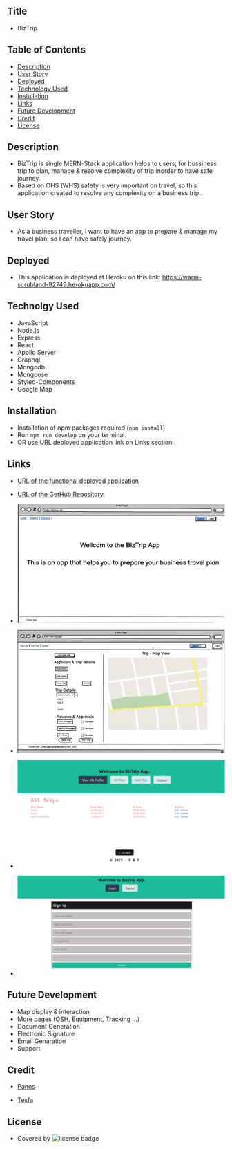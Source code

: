 ## Title

- BizTrip

## Table of Contents

- [Description](#description)
- [User Story](#user-story)
- [Deployed](#deployed)
- [Technology Used](#technolgy-used)
- [Installation](#installation)
- [Links](#links)
- [Future Development](#future-development)
- [Credit](#credit)
- [License](#license)

## Description

- BizTrip is single MERN-Stack application helps to users, for bussiness trip to plan, manage & resolve complexity of trip inorder to have safe journey.
- Based on OHS (WHS) safety is very important on travel, so this application created to resolve any complexity on a business trip..

## User Story

- As a business traveller, I want to have an app to prepare & manage my travel plan, so I can have safely journey.

## Deployed

- This application is deployed at Heroku on this link: https://warm-scrubland-92749.herokuapp.com/

## Technolgy Used

- JavaScript
- Node.js
- Express
- React
- Apollo Server
- Graphql
- Mongodb
- Mongoose
- Styled-Components
- Google Map

## Installation

- Installation of npm packages required (`npm install`)
- Run `npm run develop` on your terminal.
- OR use URL deployed application link on Links section.

## Links

- [URL of the functional deployed application](https://warm-scrubland-92749.herokuapp.com/)
- [URL of the GetHub Repository](https://github.com/Tesfa8186/BizTrip)

- ![Project-3 Wire Frame](./assets/WireFrame-Page1.png)
- ![Wire Frame P2](./assets/Wire-Frame-Page2.png)
- ![Login Page](./assets/Login-Page.png)
- ![Sign Up Page](./assets/SignUp-Page.png)

## Future Development

- Map display & interaction
- More pages (OSH, Equipment, Tracking ...)
- Document Generation
- Electronic Signature
- Email Genaration
- Support

## Credit

- [Panos](https://github.com/PanosGian)

- [Tesfa](https://github.com/Tesfa8186)

## License

- Covered by ![license badge](https://img.shields.io/badge/license-MIT-brightgreen)
